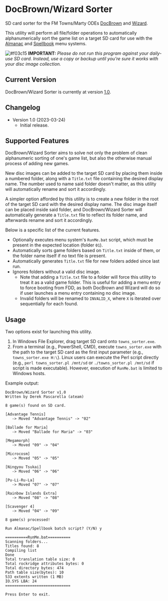 # DocBrown/Wizard Sorter
SD card sorter for the FM Towns/Marty ODEs [DocBrown](https://gdemu.wordpress.com/details/docbrown-details/) and [Wizard](https://gdemu.wordpress.com/details/wizard-details/).

This utility will perform all file/folder operations to automatically alphanumerically sort the game list on a target SD card for use with the [Almanac](https://gdemu.wordpress.com/operation/docbrown-operation/) and [Spellbook](https://gdemu.wordpress.com/operation/wizard-operation/) menu systems.

![#f03c15](https://via.placeholder.com/15/f03c15/f03c15.png) **IMPORTANT:** *Please do not run this program against your daily-use SD card. Instead, use a copy or backup until you're sure it works with your disc image collection.*

## Current Version
DocBrown/Wizard Sorter is currently at version [1.0](https://github.com/DerekPascarella/DocBrown-Wizard-Sorter/raw/main/towns_sorter.exe).

## Changelog
* Version 1.0 (2023-03-24)
  * Initial release.

## Supported Features
DocBrown/Wizard Sorter aims to solve not only the problem of clean alphanumeric sorting of one's game list, but also the otherwise manual process of adding new games.

New disc images can be added to the target SD card by placing them inside a numbered folder, along with a `Title.txt` file containing the desired display name.  The number used to name said folder doesn't matter, as this utility will automatically rename and sort it accordingly.

A simpler option afforded by this utility is to create a new folder in the root of the target SD card with the desired display name.  The disc image itself can be placed inside said folder, and DocBrown/Wizard Sorter will automatically generate a `Title.txt` file to reflect its folder name, and afterwards rename and sort it accordingly.

Below is a specific list of the current features.

* Optionally executes menu system's `RunMe.bat` script, which must be present in the expected location (folder `01`).
* Automatically sorts game folders based on `Title.txt` inside of them, or the folder name itself if no text file is present.
* Automatically generates `Title.txt` file for new folders added since last run.
* Ignores folders without a valid disc image.
  * Note that adding a `Title.txt` file to a folder will force this utility to treat it as a valid game folder. This is useful for adding a menu entry to force booting from FDD, as both DocBrown and Wizard will do so if user launches a menu entry containing no disc image.
  * Invalid folders will be renamed to `INVALID_X`, where `X` is iterated over sequentially for each found.

## Usage
Two options exist for launching this utility.

1. In Windows File Explorer, drag target SD card onto `towns_sorter.exe`.
2. From a terminal (e.g., PowerShell, CMD), execute `towns_sorter.exe` with the path to the target SD card as the first input parameter (e.g., `towns_sorter.exe H:\`).  Linux users can execute the Perl script directly (e.g., `perl towns_sorter.pl /mnt/sd` or `./towns_sorter.pl /mnt/sd` if script is made executable). However, execution of `RunMe.bat` is limited to Windows hosts.

Example output:

```
DocBrown/Wizard Sorter v1.0
Written by Derek Pascarella (ateam)

8 game(s) found on SD card.

[Advantage Tennis]
   -> Moved "Advantage Tennis" -> "02"

[Ballade for Maria]
   -> Moved "Ballade for Maria" -> "03"

[Megamorph]
   -> Moved "09" -> "04"

[Microcosm]
   -> Moved "05" -> "05"

[Ningyou Tsukai]
   -> Moved "06" -> "06"

[Pu-Li-Ru-La]
   -> Moved "07" -> "07"

[Rainbow Islands Extra]
   -> Moved "08" -> "08"

[Scavenger 4]
   -> Moved "04" -> "09"

8 game(s) processed!

Run Almanac/Spellbook batch script? (Y/N) y

==========RunMe.bat==========
Scanning folders...
Titles found: 8
Compiling list
Done
Total translation table size: 0
Total rockridge attributes bytes: 0
Total directory bytes: 474
Path table size(bytes): 10
533 extents written (1 MB)
IO.SYS LBA: 24
=============================

Press Enter to exit.
```
